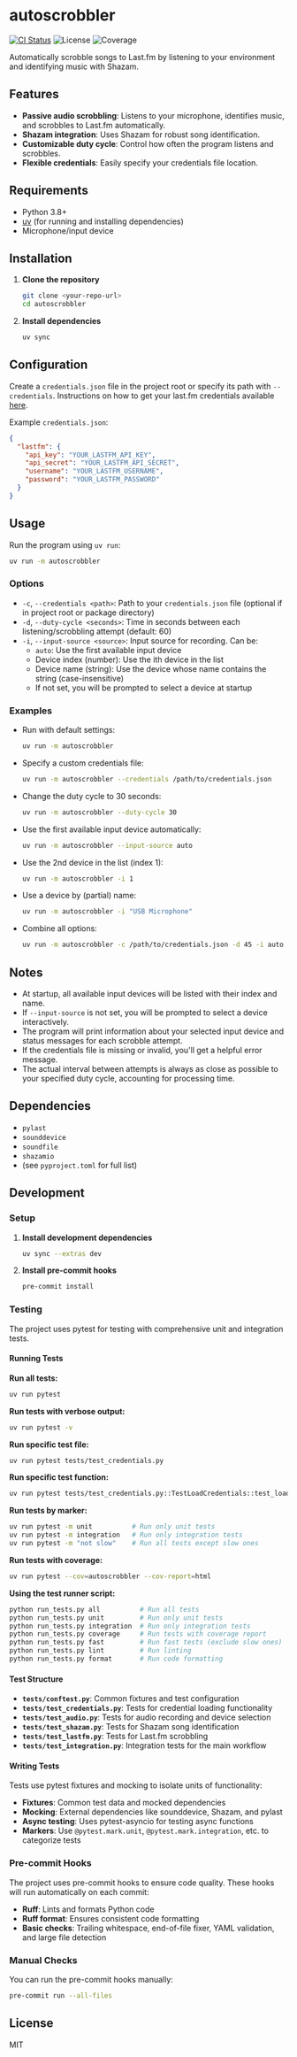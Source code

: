 # autoscrobbler

[![CI Status](https://github.com/guillochon/autoscrobbler/actions/workflows/ci.yml/badge.svg)](https://github.com/guillochon/autoscrobbler/actions/workflows/ci.yml)
![License](https://img.shields.io/github/license/guillochon/autoscrobbler)
![Coverage](https://img.shields.io/badge/coverage-86.27%25-brightgreen)

Automatically scrobble songs to Last.fm by listening to your environment and identifying music with Shazam.

## Features
- **Passive audio scrobbling**: Listens to your microphone, identifies music, and scrobbles to Last.fm automatically.
- **Shazam integration**: Uses Shazam for robust song identification.
- **Customizable duty cycle**: Control how often the program listens and scrobbles.
- **Flexible credentials**: Easily specify your credentials file location.

## Requirements
- Python 3.8+
- [uv](https://github.com/astral-sh/uv) (for running and installing dependencies)
- Microphone/input device

## Installation
1. **Clone the repository**
   ```sh
   git clone <your-repo-url>
   cd autoscrobbler
   ```
2. **Install dependencies**
   ```sh
   uv sync
   ```

## Configuration
Create a `credentials.json` file in the project root or specify its path with `--credentials`. Instructions on how to get your last.fm credentials available [here](https://www.last.fm/api/authentication).

Example `credentials.json`:
```json
{
  "lastfm": {
    "api_key": "YOUR_LASTFM_API_KEY",
    "api_secret": "YOUR_LASTFM_API_SECRET",
    "username": "YOUR_LASTFM_USERNAME",
    "password": "YOUR_LASTFM_PASSWORD"
  }
}
```

## Usage
Run the program using `uv run`:

```sh
uv run -m autoscrobbler
```

### Options
- `-c`, `--credentials <path>`: Path to your `credentials.json` file (optional if in project root or package directory)
- `-d`, `--duty-cycle <seconds>`: Time in seconds between each listening/scrobbling attempt (default: 60)
- `-i`, `--input-source <source>`: Input source for recording. Can be:
  - `auto`: Use the first available input device
  - Device index (number): Use the ith device in the list
  - Device name (string): Use the device whose name contains the string (case-insensitive)
  - If not set, you will be prompted to select a device at startup

### Examples
- Run with default settings:
  ```sh
  uv run -m autoscrobbler
  ```
- Specify a custom credentials file:
  ```sh
  uv run -m autoscrobbler --credentials /path/to/credentials.json
  ```
- Change the duty cycle to 30 seconds:
  ```sh
  uv run -m autoscrobbler --duty-cycle 30
  ```
- Use the first available input device automatically:
  ```sh
  uv run -m autoscrobbler --input-source auto
  ```
- Use the 2nd device in the list (index 1):
  ```sh
  uv run -m autoscrobbler -i 1
  ```
- Use a device by (partial) name:
  ```sh
  uv run -m autoscrobbler -i "USB Microphone"
  ```
- Combine all options:
  ```sh
  uv run -m autoscrobbler -c /path/to/credentials.json -d 45 -i auto
  ```

## Notes
- At startup, all available input devices will be listed with their index and name.
- If `--input-source` is not set, you will be prompted to select a device interactively.
- The program will print information about your selected input device and status messages for each scrobble attempt.
- If the credentials file is missing or invalid, you'll get a helpful error message.
- The actual interval between attempts is always as close as possible to your specified duty cycle, accounting for processing time.

## Dependencies
- `pylast`
- `sounddevice`
- `soundfile`
- `shazamio`
- (see `pyproject.toml` for full list)

## Development

### Setup
1. **Install development dependencies**
   ```sh
   uv sync --extras dev
   ```

2. **Install pre-commit hooks**
   ```sh
   pre-commit install
   ```

### Testing

The project uses pytest for testing with comprehensive unit and integration tests.

#### Running Tests

**Run all tests:**
```sh
uv run pytest
```

**Run tests with verbose output:**
```sh
uv run pytest -v
```

**Run specific test file:**
```sh
uv run pytest tests/test_credentials.py
```

**Run specific test function:**
```sh
uv run pytest tests/test_credentials.py::TestLoadCredentials::test_load_credentials_success
```

**Run tests by marker:**
```sh
uv run pytest -m unit          # Run only unit tests
uv run pytest -m integration   # Run only integration tests
uv run pytest -m "not slow"    # Run all tests except slow ones
```

**Run tests with coverage:**
```sh
uv run pytest --cov=autoscrobbler --cov-report=html
```

**Using the test runner script:**
```sh
python run_tests.py all          # Run all tests
python run_tests.py unit         # Run only unit tests
python run_tests.py integration  # Run only integration tests
python run_tests.py coverage     # Run tests with coverage report
python run_tests.py fast         # Run fast tests (exclude slow ones)
python run_tests.py lint         # Run linting
python run_tests.py format       # Run code formatting
```

#### Test Structure

- **`tests/conftest.py`**: Common fixtures and test configuration
- **`tests/test_credentials.py`**: Tests for credential loading functionality
- **`tests/test_audio.py`**: Tests for audio recording and device selection
- **`tests/test_shazam.py`**: Tests for Shazam song identification
- **`tests/test_lastfm.py`**: Tests for Last.fm scrobbling
- **`tests/test_integration.py`**: Integration tests for the main workflow

#### Writing Tests

Tests use pytest fixtures and mocking to isolate units of functionality:

- **Fixtures**: Common test data and mocked dependencies
- **Mocking**: External dependencies like sounddevice, Shazam, and pylast
- **Async testing**: Uses pytest-asyncio for testing async functions
- **Markers**: Use `@pytest.mark.unit`, `@pytest.mark.integration`, etc. to categorize tests

### Pre-commit Hooks
The project uses pre-commit hooks to ensure code quality. These hooks will run automatically on each commit:
- **Ruff**: Lints and formats Python code
- **Ruff format**: Ensures consistent code formatting
- **Basic checks**: Trailing whitespace, end-of-file fixer, YAML validation, and large file detection

### Manual Checks
You can run the pre-commit hooks manually:
```sh
pre-commit run --all-files
```

## License
MIT
